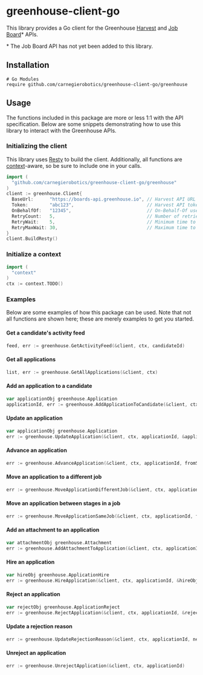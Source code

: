 # greenhouse-client-go
This library provides a Go client for the Greenhouse [Harvest](https://developers.greenhouse.io/harvest.html#introduction) and [Job Board](https://developers.greenhouse.io/job-board.html)\* APIs.

\* The Job Board API has not yet been added to this library. 

## Installation
```
# Go Modules
require github.com/carnegierobotics/greenhouse-client-go/greenhouse
```
## Usage
The functions included in this package are more or less 1:1 with the API specification. Below are some snippets demonstrating how to use this library to interact with the Greenhouse APIs. 
### Initializing the client
This library uses [Resty](https://github.com/go-resty/resty) to build the client. Additionally, all functions are [context](https://pkg.go.dev/context)-aware, so be sure to include one in your calls.
```go
import (
  "github.com/carnegierobotics/greenhouse-client-go/greenhouse"
)
client := greenhouse.Client{
  BaseUrl:      "https://boards-api.greenhouse.io", // Harvest API URL
  Token:        "abc123",                           // Harvest API token
  OnBehalfOf:   "12345",                            // On-Behalf-Of user ID
  RetryCount:   5,                                  // Number of retries per failed API call 
  RetryWait:    5,                                  // Minimum time to wait between retries
  RetryMaxWait: 30,                                 // Maximum time to wait between retries
}
client.BuildResty()
```
### Initialize a context
```go
import (
  "context"
)
ctx := context.TODO()
```
### Examples
Below are some examples of how this package can be used. Note that not all functions are shown here; these are merely examples to get you started.
#### Get a candidate's activity feed
```go
feed, err := greenhouse.GetActivityFeed(&client, ctx, candidateId)
```
#### Get all applications
```go
list, err := greenhouse.GetAllApplications(&client, ctx)
```
#### Add an application to a candidate
```go
var applicationObj greenhouse.Application
applicationId, err := greenhouse.AddApplicationToCandidate(&client, ctx, candidateId, &applicationObj)
```
#### Update an application
```go
var applicationObj greenhouse.Application
err := greenhouse.UpdateApplication(&client, ctx, applicationId, &applicationObj)
```
#### Advance an application
```go
err := greenhouse.AdvanceApplication(&client, ctx, applicationId, fromStageId)
```
#### Move an application to a different job
```go
err := greenhouse.MoveApplicationDifferentJob(&client, ctx, applicationId, newJobId, newStageId)
```
#### Move an application between stages in a job
```go
err := greenhouse.MoveApplicationSameJob(&client, ctx, applicationId, fromStageId, toStageId)
```
#### Add an attachment to an application
```go
var attachmentObj greenhouse.Attachment
err := greenhouse.AddAttachmentToApplication(&client, ctx, applicationId, &attachmentObj)
```
#### Hire an application
```go
var hireObj greenhouse.ApplicationHire
err := greenhouse.HireApplication(&client, ctx, applicationId, &hireObj)
```
#### Reject an application
```go
var rejectObj greenhouse.ApplicationReject
err := greenhouse.RejectApplication(&client, ctx, applicationId, &rejectObj)
```
#### Update a rejection reason
```go
err := greenhouse.UpdateRejectionReason(&client, ctx, applicationId, newReasonId)
```
#### Unreject an application
```go
err := greenhouse.UnrejectApplication(&client, ctx, applicationId)
```
